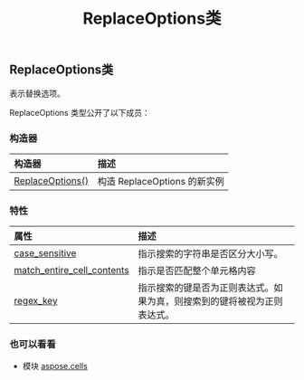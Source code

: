 ﻿---
title: ReplaceOptions类
second_title: Aspose.Cells for Python via .NET API 参考资料
description:
type: docs
weight: 1290
url: /zh/python-net/aspose.cells/replaceoptions/
is_root: false
---
##  ReplaceOptions类
表示替换选项。



ReplaceOptions 类型公开了以下成员：

### 构造器
|构造器|描述|
| :- | :- |
| [ReplaceOptions()](/cells/zh/python-net/aspose.cells/replaceoptions/__init__/#) |构造 ReplaceOptions 的新实例|


### 特性
|属性|描述|
| :- | :- |
| [case_sensitive](/cells/zh/python-net/aspose.cells/replaceoptions/case_sensitive) |指示搜索的字符串是否区分大小写。|
| [match_entire_cell_contents](/cells/zh/python-net/aspose.cells/replaceoptions/match_entire_cell_contents) |指示是否匹配整个单元格内容|
| [regex_key](/cells/zh/python-net/aspose.cells/replaceoptions/regex_key) |指示搜索的键是否为正则表达式。如果为真，则搜索到的键将被视为正则表达式。|



### 也可以看看
* 模块 [aspose.cells](..)
